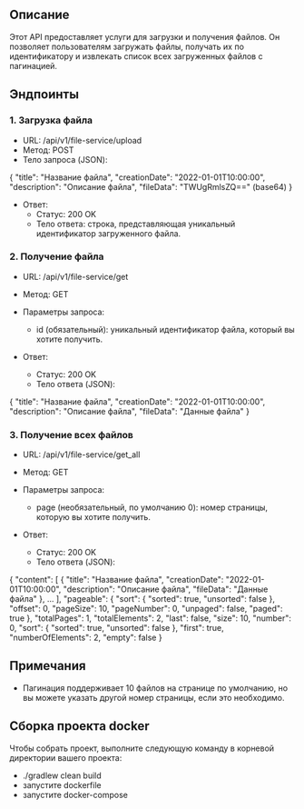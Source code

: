 ## Описание
Этот API предоставляет услуги для загрузки и получения файлов. Он позволяет пользователям загружать файлы, получать их по идентификатору и извлекать список всех загруженных файлов с пагинацией.

## Эндпоинты

### 1. Загрузка файла

- URL: /api/v1/file-service/upload
- Метод: POST
- Тело запроса (JSON):

{
    "title": "Название файла",
    "creationDate": "2022-01-01T10:00:00",
    "description": "Описание файла",
    "fileData": "TWUgRmlsZQ==" (base64)
}

- Ответ:
  - Статус: 200 OK
  - Тело ответа: строка, представляющая уникальный идентификатор загруженного файла.
### 2. Получение файла

- URL: /api/v1/file-service/get
- Метод: GET
- Параметры запроса:
  - id (обязательный): уникальный идентификатор файла, который вы хотите получить.
  
- Ответ:
  - Статус: 200 OK
  - Тело ответа (JSON):

{
    "title": "Название файла",
    "creationDate": "2022-01-01T10:00:00",
    "description": "Описание файла",
    "fileData": "Данные файла"
}
### 3. Получение всех файлов

- URL: /api/v1/file-service/get_all
- Метод: GET
- Параметры запроса:
  - page (необязательный, по умолчанию 0): номер страницы, которую вы хотите получить.
  
- Ответ:
  - Статус: 200 OK
  - Тело ответа (JSON):

{
    "content": [
        {
            "title": "Название файла",
            "creationDate": "2022-01-01T10:00:00",
            "description": "Описание файла",
            "fileData": "Данные файла"
        },
        ...
    ],
    "pageable": {
        "sort": {
            "sorted": true,
            "unsorted": false
        },
        "offset": 0,
        "pageSize": 10,
        "pageNumber": 0,
        "unpaged": false,
        "paged": true
    },
    "totalPages": 1,
    "totalElements": 2,
    "last": false,
    "size": 10,
    "number": 0,
    "sort": {
        "sorted": true,
        "unsorted": false
    },
    "first": true,
    "numberOfElements": 2,
    "empty": false
}
## Примечания
- Пагинация поддерживает 10 файлов на странице по умолчанию, но вы можете указать другой номер страницы, если это необходимо.
## Сборка проекта docker
Чтобы собрать проект, выполните следующую команду в корневой директории вашего проекта:
- ./gradlew clean build
- запустите dockerfile
- запустите docker-compose
